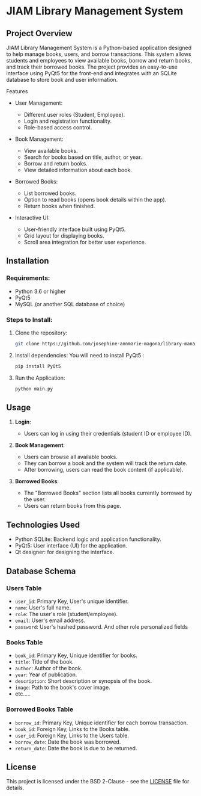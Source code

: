 # JIAM Library Management System

## Project Overview
JIAM Library Management System is a Python-based application designed to help manage books, users, and borrow transactions. This system allows students and employees to view available books, borrow and return books, and track their borrowed books. The project provides an easy-to-use interface using PyQt5 for the front-end and integrates with an SQLite database to store book and user information.

Features
- User Management: 
  - Different user roles (Student, Employee).
  - Login and registration functionality.
  - Role-based access control.

- Book Management:
  - View available books.
  - Search for books based on title, author, or year.
  - Borrow and return books.
  - View detailed information about each book.

- Borrowed Books:
  - List borrowed books.
  - Option to read books (opens book details within the app).
  - Return books when finished.

- Interactive UI:
  - User-friendly interface built using PyQt5.
  - Grid layout for displaying books.
  - Scroll area integration for better user experience.

## Installation

### Requirements:
- Python 3.6 or higher
- PyQt5
- MySQL (or another SQL database of choice)

### Steps to Install:

1. Clone the repository:
   ```bash
   git clone https://github.com/josephine-annmarie-magona/library-management-system.git
   ```

2. Install dependencies:
   You will need to install PyQt5 :
   ```bash
   pip install PyQt5 
   ```

3. Run the Application:
   ```bash
   python main.py
   ```

## Usage

1. **Login**: 
   - Users can log in using their credentials (student ID or employee ID).
   
2. **Book Management**:
   - Users can browse all available books.
   - They can borrow a book and the system will track the return date.
   - After borrowing, users can read the book content (if applicable).

3. **Borrowed Books**:
   - The "Borrowed Books" section lists all books currently borrowed by the user.
   - Users can return books from this page.



## Technologies Used

- Python SQLite: Backend logic and application functionality.
- PyQt5: User interface (UI) for the application.
- Qt designer: for designing the interface.


## Database Schema

### Users Table
- `user_id`: Primary Key, User's unique identifier.
- `name`: User's full name.
- `role`: The user's role (student/employee).
- `email`: User's email address.
- `password`: User's hashed password.
And other role personalized fields

### Books Table
- `book_id`: Primary Key, Unique identifier for books.
- `title`: Title of the book.
- `author`: Author of the book.
- `year`: Year of publication.
- `description`: Short description or synopsis of the book.
- `image`: Path to the book's cover image.
- etc.....

### Borrowed Books Table
- `borrow_id`: Primary Key, Unique identifier for each borrow transaction.
- `book_id`: Foreign Key, Links to the Books table.
- `user_id`: Foreign Key, Links to the Users table.
- `borrow_date`: Date the book was borrowed.
- `return_date`: Date the book is due to be returned.
  

## License

This project is licensed under the BSD 2-Clause - see the [LICENSE](LICENSE) file for details.

